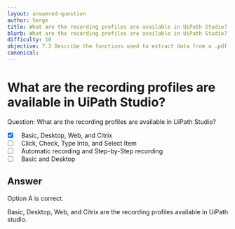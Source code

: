 ```yaml
---
layout: answered-question
author: Serge
title: What are the recording profiles are available in UiPath Studio?
blurb: What are the recording profiles are available in UiPath Studio?
difficulty: 10
objective: 7.3 Describe the functions used to extract data from a .pdf file; for example, using OCR
canonical: 
---
```


<h1>What are the recording profiles are available in UiPath Studio?</h1>

Question:  What are the recording profiles are available in UiPath Studio?

 - [X] &nbsp;  Basic, Desktop, Web, and Citrix
 - [ ] &nbsp;  Click, Check, Type Into, and Select Item
 - [ ] &nbsp;  Automatic recording and Step-by-Step recording
 - [ ] &nbsp;  Basic and Desktop

## Answer

Option A is correct.

Basic, Desktop, Web, and Citrix are the recording profiles available in UiPath studio.

